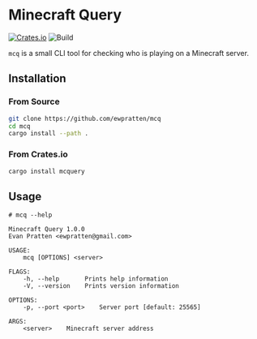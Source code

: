 # Minecraft Query
[![Crates.io](https://img.shields.io/crates/v/mcquery)](https://crates.io/crates/mcquery) ![Build](https://github.com/Ewpratten/mcq/workflows/Build/badge.svg)

`mcq` is a small CLI tool for checking who is playing on a Minecraft server.

## Installation

### From Source

```sh
git clone https://github.com/ewpratten/mcq
cd mcq
cargo install --path .
```

### From Crates.io

```sh
cargo install mcquery
```

## Usage

```
# mcq --help

Minecraft Query 1.0.0
Evan Pratten <ewpratten@gmail.com>

USAGE:
    mcq [OPTIONS] <server>

FLAGS:
    -h, --help       Prints help information
    -V, --version    Prints version information

OPTIONS:
    -p, --port <port>    Server port [default: 25565]

ARGS:
    <server>    Minecraft server address
```

<!-- ## Screenshots

![Screenshot](./screenshot.png) -->